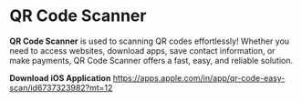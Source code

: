 # QR Code Scanner
**QR Code Scanner** is used to scanning QR codes effortlessly! Whether you need to access websites, download apps, save contact information, or make payments, QR Code Scanner offers a fast, easy, and reliable solution.

**Download iOS Application**
https://apps.apple.com/in/app/qr-code-easy-scan/id6737323982?mt=12


